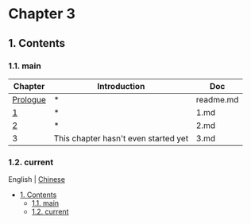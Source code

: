 # Chapter 3

## 1. Contents

### 1.1. main

| Chapter                 | Introduction                         | Doc       |
| ----------------------- | ------------------------------------ | --------- |
| [Prologue](./readme.md) | \*                                   | readme.md |
| [1](./1.md)             | \*                                   | 1.md      |
| [2](./2.md)             | \*                                   | 2.md      |
| 3                       | This chapter hasn't even started yet | 3.md      |

### 1.2. current

English | [Chinese](../zh/3.md)

- [1. Contents](#1-contents)
  - [1.1. main](#11-main)
  - [1.2. current](#12-current)

